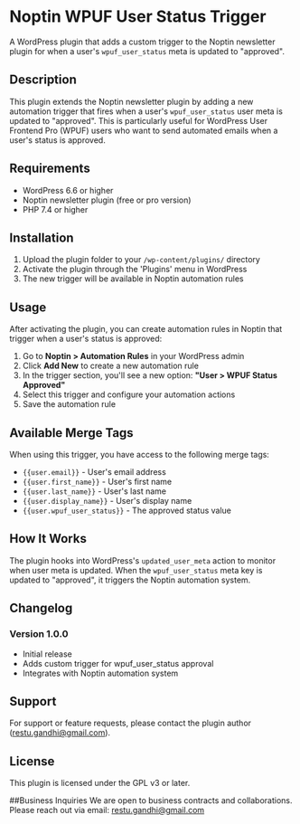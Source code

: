 # Noptin WPUF User Status Trigger

A WordPress plugin that adds a custom trigger to the Noptin newsletter plugin for when a user's `wpuf_user_status` meta is updated to "approved".

## Description

This plugin extends the Noptin newsletter plugin by adding a new automation trigger that fires when a user's `wpuf_user_status` user meta is updated to "approved". This is particularly useful for WordPress User Frontend Pro (WPUF) users who want to send automated emails when a user's status is approved.

## Requirements

- WordPress 6.6 or higher
- Noptin newsletter plugin (free or pro version)
- PHP 7.4 or higher

## Installation

1. Upload the plugin folder to your `/wp-content/plugins/` directory
2. Activate the plugin through the 'Plugins' menu in WordPress
3. The new trigger will be available in Noptin automation rules

## Usage

After activating the plugin, you can create automation rules in Noptin that trigger when a user's status is approved:

1. Go to **Noptin > Automation Rules** in your WordPress admin
2. Click **Add New** to create a new automation rule
3. In the trigger section, you'll see a new option: **"User > WPUF Status Approved"**
4. Select this trigger and configure your automation actions
5. Save the automation rule

## Available Merge Tags

When using this trigger, you have access to the following merge tags:

- `{{user.email}}` - User's email address
- `{{user.first_name}}` - User's first name
- `{{user.last_name}}` - User's last name
- `{{user.display_name}}` - User's display name
- `{{user.wpuf_user_status}}` - The approved status value

## How It Works

The plugin hooks into WordPress's `updated_user_meta` action to monitor when user meta is updated. When the `wpuf_user_status` meta key is updated to "approved", it triggers the Noptin automation system.

## Changelog

### Version 1.0.0
- Initial release
- Adds custom trigger for wpuf_user_status approval
- Integrates with Noptin automation system

## Support

For support or feature requests, please contact the plugin author (restu.gandhi@gmail.com).

## License

This plugin is licensed under the GPL v3 or later. 

##Business Inquiries
We are open to business contracts and collaborations.
Please reach out via email: restu.gandhi@gmail.com